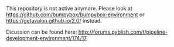 This repository is not active anymore. Please look at https://github.com/bumpybox/bumpybox-environment or https://getavalon.github.io/2.0/ instead.

Dicussion can be found here; http://forums.pyblish.com/t/pipeline-development-environment/174/17
